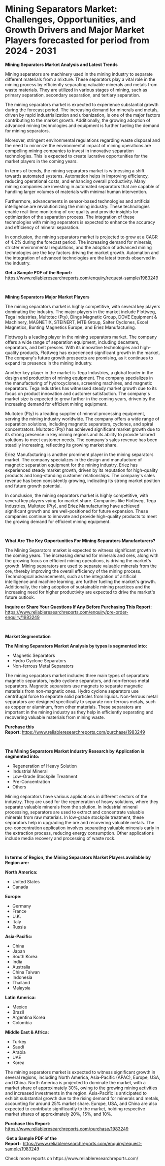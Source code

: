 <p><h1>Mining Separators Market: Challenges, Opportunities, and Growth Drivers and Major Market Players forecasted for period from 2024 - 2031</h1></p><p><strong>Mining Separators Market Analysis and Latest Trends</strong></p>
<p><p>Mining separators are machinery used in the mining industry to separate different materials from a mixture. These separators play a vital role in the mining process by efficiently separating valuable minerals and metals from waste materials. They are utilized in various stages of mining, such as primary separation, secondary separation, and tertiary separation.</p><p>The mining separators market is expected to experience substantial growth during the forecast period. The increasing demand for minerals and metals, driven by rapid industrialization and urbanization, is one of the major factors contributing to the market growth. Additionally, the growing adoption of advanced mining technologies and equipment is further fueling the demand for mining separators.</p><p>Moreover, stringent environmental regulations regarding waste disposal and the need to minimize the environmental impact of mining operations are compelling mining companies to invest in innovative separation technologies. This is expected to create lucrative opportunities for the market players in the coming years.</p><p>In terms of trends, the mining separators market is witnessing a shift towards automated systems. Automation helps in improving efficiency, reducing operational costs, and enhancing overall productivity. Many mining companies are investing in automated separators that are capable of handling larger volumes of materials with minimal human intervention.</p><p>Furthermore, advancements in sensor-based technologies and artificial intelligence are revolutionizing the mining industry. These technologies enable real-time monitoring of ore quality and provide insights for optimization of the separation process. The integration of these technologies with mining separators is expected to enhance the accuracy and efficiency of mineral separation.</p><p>In conclusion, the mining separators market is projected to grow at a CAGR of 4.2% during the forecast period. The increasing demand for minerals, stricter environmental regulations, and the adoption of advanced mining technologies are the key factors driving the market growth. Automation and the integration of advanced technologies are the latest trends observed in the industry.</p></p>
<p><strong>Get a Sample PDF of the Report:&nbsp;</strong> <a href="https://www.reliableresearchreports.com/enquiry/request-sample/1983249">https://www.reliableresearchreports.com/enquiry/request-sample/1983249</a></p>
<p>&nbsp;</p>
<p><strong>Mining Separators Major Market Players</strong></p>
<p><p>The mining separators market is highly competitive, with several key players dominating the industry. The major players in the market include Flottweg, Tega Industries, Multotec (Pty), Dings Magnetic Group, DOVE Equipment & Machinery, MAGNETIX, STEINERT, MTB Group, Salter Cyclones, Excel Magnetics, Bunting Magnetics Europe, and Eriez Manufacturing.</p><p>Flottweg is a leading player in the mining separators market. The company offers a wide range of separation equipment, including decanters, separators, and belt presses. With its innovative technologies and high-quality products, Flottweg has experienced significant growth in the market. The company's future growth prospects are promising, as it continues to expand its presence in the mining industry.</p><p>Another key player in the market is Tega Industries, a global leader in the design and production of mining equipment. The company specializes in the manufacturing of hydrocyclones, screening machines, and magnetic separators. Tega Industries has witnessed steady market growth due to its focus on product innovation and customer satisfaction. The company's market size is expected to grow further in the coming years, driven by the increasing demand for efficient mining equipment.</p><p>Multotec (Pty) is a leading supplier of mineral processing equipment, serving the mining industry worldwide. The company offers a wide range of separation solutions, including magnetic separators, cyclones, and spiral concentrators. Multotec (Pty) has achieved significant market growth due to its strong presence in key mining regions and its ability to provide tailored solutions to meet customer needs. The company's sales revenue has been steadily increasing, reflecting its growing market share.</p><p>Eriez Manufacturing is another prominent player in the mining separators market. The company specializes in the design and manufacture of magnetic separation equipment for the mining industry. Eriez has experienced steady market growth, driven by its reputation for high-quality products and long-standing customer relationships. The company's sales revenue has been consistently growing, indicating its strong market position and future growth potential.</p><p>In conclusion, the mining separators market is highly competitive, with several key players vying for market share. Companies like Flottweg, Tega Industries, Multotec (Pty), and Eriez Manufacturing have achieved significant growth and are well-positioned for future expansion. These companies continue to innovate and provide high-quality products to meet the growing demand for efficient mining equipment.</p></p>
<p>&nbsp;</p>
<p><strong>What Are The Key Opportunities For Mining Separators Manufacturers?</strong></p>
<p><p>The Mining Separators market is expected to witness significant growth in the coming years. The increasing demand for minerals and ores, along with the growing focus on efficient mining operations, is driving the market's growth. Mining separators are used to separate valuable minerals from the ore, thereby improving the overall efficiency of the mining process. Technological advancements, such as the integration of artificial intelligence and machine learning, are further fueling the market's growth. Additionally, the rising adoption of sustainable mining practices and the increasing need for higher productivity are expected to drive the market's future outlook.</p></p>
<p><strong>Inquire or Share Your Questions If Any Before Purchasing This Report:</strong> <a href="https://www.reliableresearchreports.com/enquiry/pre-order-enquiry/1983249">https://www.reliableresearchreports.com/enquiry/pre-order-enquiry/1983249</a></p>
<p>&nbsp;</p>
<p><strong>Market Segmentation</strong></p>
<p><strong>The Mining Separators Market Analysis by types is segmented into:</strong></p>
<p><ul><li>Magnetic Separators</li><li>Hydro Cyclone Separators</li><li>Non-ferrous Metal Separators</li></ul></p>
<p><p>The mining separators market includes three main types of separators: magnetic separators, hydro cyclone separators, and non-ferrous metal separators. Magnetic separators use magnets to separate magnetic materials from non-magnetic ones. Hydro cyclone separators use centrifugal force to separate solid particles from liquids. Non-ferrous metal separators are designed specifically to separate non-ferrous metals, such as copper or aluminum, from other materials. These separators are important in the mining industry as they help in efficiently separating and recovering valuable materials from mining waste.</p></p>
<p><strong>Purchase this Report:&nbsp;</strong><a href="https://www.reliableresearchreports.com/purchase/1983249">https://www.reliableresearchreports.com/purchase/1983249</a></p>
<p>&nbsp;</p>
<p><strong>The Mining Separators Market Industry Research by Application is segmented into:</strong></p>
<p><ul><li>Regeneration of Heavy Solution</li><li>Industrial Mineral</li><li>Low-Grade Stockpile Treatment</li><li>Pre-Concentration</li><li>Others</li></ul></p>
<p><p>Mining separators have various applications in different sectors of the industry. They are used for the regeneration of heavy solutions, where they separate valuable minerals from the solution. In industrial mineral processing, separators are used to extract and concentrate valuable minerals from raw materials. In low-grade stockpile treatment, these separators help in upgrading the ore and recovering valuable metals. The pre-concentration application involves separating valuable minerals early in the extraction process, reducing energy consumption. Other applications include media recovery and processing of waste rock.</p></p>
<p>&nbsp;</p>
<p><strong>In terms of Region, the Mining Separators Market Players available by Region are:</strong></p>
<p>
    <p> <strong> North America: </strong>
        <ul>
            <li>United States</li>
            <li>Canada</li>
        </ul>
        </p> 
    <p> <strong> Europe: </strong>
        <ul>
            <li>Germany</li>
            <li>France</li>
            <li>U.K.</li>
            <li>Italy</li>
            <li>Russia</li>
        </ul>
        </p> 
    <p> <strong> Asia-Pacific: </strong>
        <ul>
            <li>China</li>
            <li>Japan</li>
            <li>South Korea</li>
            <li>India</li>
            <li>Australia</li>
            <li>China Taiwan</li>
            <li>Indonesia</li>
            <li>Thailand</li>
            <li>Malaysia</li>
        </ul>
        </p> 
    <p> <strong> Latin America: </strong>
        <ul>
            <li>Mexico</li>
            <li>Brazil</li>
            <li>Argentina Korea</li>
            <li>Colombia</li>
        </ul>
        </p> 
    <p> <strong> Middle East & Africa: </strong>
        <ul>
            <li>Turkey</li>
            <li>Saudi</li>
            <li>Arabia</li>
            <li>UAE</li>
            <li>Korea</li>
        </ul>
    </p>
    </p>
<p><p>The mining separators market is expected to witness significant growth in several regions, including North America, Asia-Pacific (APAC), Europe, USA, and China. North America is projected to dominate the market, with a market share of approximately 30%, owing to the growing mining activities and increased investments in the region. Asia-Pacific is anticipated to exhibit substantial growth due to the rising demand for minerals and metals, accounting for around 25% market share. Europe, USA, and China are also expected to contribute significantly to the market, holding respective market shares of approximately 20%, 15%, and 10%.</p></p>
<p><strong>Purchase this Report: </strong><a href="https://www.reliableresearchreports.com/purchase/1983249">https://www.reliableresearchreports.com/purchase/1983249</a></p>
<p>&nbsp;<strong>Get a Sample PDF of the Report:&nbsp;&nbsp;</strong><a href="https://www.reliableresearchreports.com/enquiry/request-sample/1983249">https://www.reliableresearchreports.com/enquiry/request-sample/1983249</a></p>
<p><strong></strong></p>
<p>Check more reports on https://www.reliableresearchreports.com/</p>